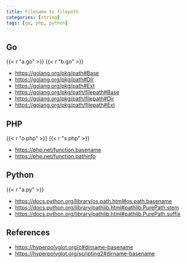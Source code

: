 ```yaml
---
title: Filename to filepath
categories: [string]
tags: [go, php, python]
---
```


## Go

{{< r "a.go" >}}
{{< r "b.go" >}}

- <https://golang.org/pkg/path#Base>
- <https://golang.org/pkg/path#Dir>
- <https://golang.org/pkg/path#Ext>
- <https://golang.org/pkg/path/filepath#Base>
- <https://golang.org/pkg/path/filepath#Dir>
- <https://golang.org/pkg/path/filepath#Ext>

## PHP

{{< r "o.php" >}}
{{< r "s.php" >}}

- <https://php.net/function.basename>
- <https://php.net/function.pathinfo>

## Python

{{< r "a.py" >}}

- <https://docs.python.org/library/os.path.html#os.path.basename>
- <https://docs.python.org/library/pathlib.html#pathlib.PurePath.stem>
- <https://docs.python.org/library/pathlib.html#pathlib.PurePath.suffix>

## References

- <https://hyperpolyglot.org/c#dirname-basename>
- <https://hyperpolyglot.org/scripting2#dirname-basename>
